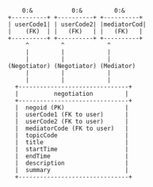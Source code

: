            0:&           0:&         0:&
       +----------+ +----------+ +----------+
       | userCode1| | userCode2| |mediatorCod|
       |    (FK)  | |   (FK)   | |   (FK)   |
       +----------+ +----------+ +----------+
            ^         ^            ^
            |         |            |
            |         |            |
       (Negotiator) (Negotiator) (Mediator)
            |         |            |
            |         |            |
         +-------------------------------+
         |          negotiation         |
         +-------------------------------+
         |  negoid (PK)                 |
         |  userCode1 (FK to user)      |
         |  userCode2 (FK to user)      |
         |  mediatorCode (FK to user)   |
         |  topicCode                   |
         |  title                       |
         |  startTime                   |
         |  endTime                     |
         |  description                 |
         |  summary                     |
         +-------------------------------+
